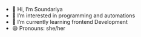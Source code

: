 - 👋 Hi, I’m Soundariya
- 👀 I’m interested in programming and automations
- 🌱 I’m currently learning frontend Development
- 😄 Pronouns: she/her

<!---
Soundariyaaa/Soundariyaaa is a ✨ special ✨ repository because its `README.md` (this file) appears on your GitHub profile.
You can click the Preview link to take a look at your changes.
--->
